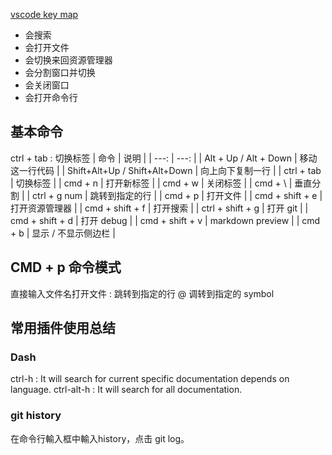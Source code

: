 
[vscode key map](https://code.visualstudio.com/shortcuts/keyboard-shortcuts-macos.pdf)

+ 会搜索
+ 会打开文件
+ 会切换来回资源管理器
+ 会分割窗口并切换
+ 会关闭窗口
+ 会打开命令行

## 基本命令
ctrl + tab : 切换标签
| 命令 | 说明 |
| ---: | ---: |
| Alt + Up / Alt + Down | 移动这一行代码 |
| Shift+Alt+Up / Shift+Alt+Down | 向上向下复制一行 |
| ctrl + tab | 切换标签 |
| cmd + n | 打开新标签 |
| cmd + w | 关闭标签 |
| cmd + \ | 垂直分割 |
| ctrl + g  num | 跳转到指定的行 |
| cmd + p | 打开文件 |
| cmd + shift + e | 打开资源管理器 |
| cmd + shift + f | 打开搜索 |
| ctrl + shift + g | 打开 git |
| cmd + shift + d | 打开 debug |
| cmd + shift + v | markdown preview |
| cmd + b | 显示 / 不显示侧边栏 |


## CMD + p 命令模式
直接输入文件名打开文件
: 跳转到指定的行 
@ 调转到指定的 symbol

## 常用插件使用总结

### Dash
ctrl-h : It will search for current specific documentation depends on language.
ctrl-alt-h : It will search for all documentation.

### git history

在命令行輸入框中輸入history，点击 git log。
